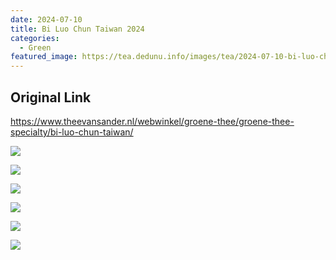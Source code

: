 ```yaml
---
date: 2024-07-10
title: Bi Luo Chun Taiwan 2024
categories:
  - Green
featured_image: https://tea.dedunu.info/images/tea/2024-07-10-bi-luo-chun-high-grade-2024-1.jpeg
---
```


## Original Link

<https://www.theevansander.nl/webwinkel/groene-thee/groene-thee-specialty/bi-luo-chun-taiwan/>

![](https://tea.dedunu.info/images/tea/2024-07-10-bi-luo-chun-high-grade-2024-2.jpeg)

![](https://tea.dedunu.info/images/tea/2024-07-10-bi-luo-chun-high-grade-2024-3.jpeg)

![](https://tea.dedunu.info/images/tea/2024-07-10-bi-luo-chun-high-grade-2024-4.jpeg)

![](https://tea.dedunu.info/images/tea/2024-07-10-bi-luo-chun-high-grade-2024-5.jpeg)

![](https://tea.dedunu.info/images/tea/2024-07-10-bi-luo-chun-high-grade-2024-6.jpeg)

![](https://tea.dedunu.info/images/tea/2024-07-10-bi-luo-chun-high-grade-2024-7.jpeg)
